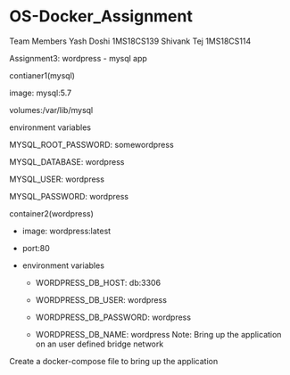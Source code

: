 # OS-Docker_Assignment

Team Members
Yash Doshi   1MS18CS139
Shivank Tej  1MS18CS114

Assignment3:
wordpress - mysql app

contianer1(mysql)

image: mysql:5.7

volumes:/var/lib/mysql

environment variables

MYSQL_ROOT_PASSWORD: somewordpress

MYSQL_DATABASE: wordpress

MYSQL_USER: wordpress

MYSQL_PASSWORD: wordpress

container2(wordpress)

 - image: wordpress:latest
 
 - port:80
 
 - environment variables
 
   - WORDPRESS_DB_HOST: db:3306
   
   - WORDPRESS_DB_USER: wordpress
   
   - WORDPRESS_DB_PASSWORD: wordpress
   - WORDPRESS_DB_NAME: wordpress
Note: Bring up the application on an user defined bridge network

Create a docker-compose file to bring up the application
